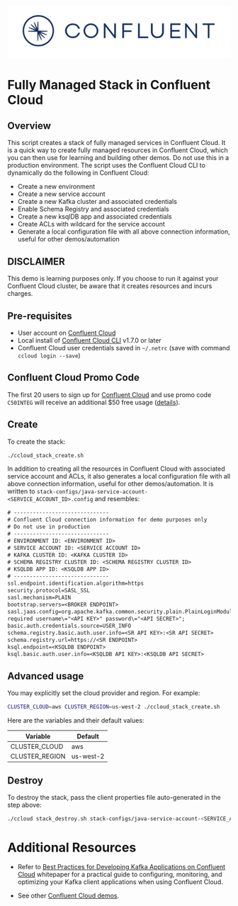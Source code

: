 ![image](../../images/confluent-logo-300-2.png)

# Fully Managed Stack in Confluent Cloud

## Overview

This script creates a stack of fully managed services in Confluent Cloud.
It is a quick way to create fully managed resources in Confluent Cloud, which you can then use for learning and building other demos.
Do not use this in a production environment.
The script uses the Confluent Cloud CLI to dynamically do the following in Confluent Cloud:

* Create a new environment
* Create a new service account
* Create a new Kafka cluster and associated credentials
* Enable Schema Registry and associated credentials
* Create a new ksqlDB app and associated credentials
* Create ACLs with wildcard for the service account
* Generate a local configuration file with all above connection information, useful for other demos/automation

## DISCLAIMER

This demo is learning purposes only.
If you choose to run it against your Confluent Cloud cluster, be aware that it creates resources and incurs charges.

## Pre-requisites

* User account on [Confluent Cloud](https://docs.confluent.io/current/cloud/index.html?utm_source=github&utm_medium=demo&utm_campaign=ch.examples_type.community_content.ccloud-stacks)
* Local install of [Confluent Cloud CLI](https://docs.confluent.io/current/cloud/cli/install.html#ccloud-install-cli?utm_source=github&utm_medium=demo&utm_campaign=ch.examples_type.community_content.ccloud-stacks) v1.7.0 or later
* Confluent Cloud user credentials saved in `~/.netrc` (save with command `ccloud login --save`)

## Confluent Cloud Promo Code

The first 20 users to sign up for [Confluent Cloud](https://www.confluent.io/confluent-cloud/?utm_source=github&utm_medium=demo&utm_campaign=ch.examples_type.community_content.ccloud-stacks) and use promo code ``C50INTEG`` will receive an additional $50 free usage ([details](https://www.confluent.io/confluent-cloud-promo-disclaimer/?utm_source=github&utm_medium=demo&utm_campaign=ch.examples_type.community_content.ccloud-stacks)).

## Create

To create the stack:

```bash
./ccloud_stack_create.sh
```

In addition to creating all the resources in Confluent Cloud with associated service account and ACLs, it also generates a local configuration file with all above connection information, useful for other demos/automation.
It is written to `stack-configs/java-service-account-<SERVICE_ACCOUNT_ID>.config` and resembles:

```
# ------------------------------
# Confluent Cloud connection information for demo purposes only
# Do not use in production
# ------------------------------
# ENVIRONMENT ID: <ENVIRONMENT ID>
# SERVICE ACCOUNT ID: <SERVICE ACCOUNT ID>
# KAFKA CLUSTER ID: <KAFKA CLUSTER ID>
# SCHEMA REGISTRY CLUSTER ID: <SCHEMA REGISTRY CLUSTER ID>
# KSQLDB APP ID: <KSQLDB APP ID>
# ------------------------------
ssl.endpoint.identification.algorithm=https
security.protocol=SASL_SSL
sasl.mechanism=PLAIN
bootstrap.servers=<BROKER ENDPOINT>
sasl.jaas.config=org.apache.kafka.common.security.plain.PlainLoginModule required username\="<API KEY>" password\="<API SECRET>";
basic.auth.credentials.source=USER_INFO
schema.registry.basic.auth.user.info=<SR API KEY>:<SR API SECRET>
schema.registry.url=https://<SR ENDPOINT>
ksql.endpoint=<KSQLDB ENDPOINT>
ksql.basic.auth.user.info=<KSQLDB API KEY>:<KSQLDB API SECRET>
```

## Advanced usage

You may explicitly set the cloud provider and region. For example:

```bash
CLUSTER_CLOUD=aws CLUSTER_REGION=us-west-2 ./ccloud_stack_create.sh
```

Here are the variables and their default values:

| Variable | Default |
| --- | --- |
| CLUSTER_CLOUD | aws |
| CLUSTER_REGION | us-west-2 |

## Destroy

To destroy the stack, pass the client properties file auto-generated in the step above:

```bash
./ccloud stack_destroy.sh stack-configs/java-service-account-<SERVICE_ACCOUNT_ID>.config
```

# Additional Resources

* Refer to [Best Practices for Developing Kafka Applications on Confluent Cloud](https://assets.confluent.io/m/14397e757459a58d/original/20200205-WP-Best_Practices_for_Developing_Apache_Kafka_Applications_on_Confluent_Cloud.pdf?utm_source=github&utm_medium=demo&utm_campaign=ch.examples_type.community_content.ccloud) whitepaper for a practical guide to configuring, monitoring, and optimizing your Kafka client applications when using Confluent Cloud.

* See other [Confluent Cloud demos](../README.md).
